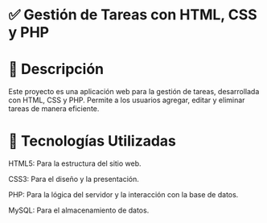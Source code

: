 # ✅ Gestión de Tareas con HTML, CSS y PHP
# 📌 Descripción
Este proyecto es una aplicación web para la gestión de tareas, desarrollada con HTML, CSS y PHP. Permite a los usuarios agregar, editar y eliminar tareas de manera eficiente.

# 🚀 Tecnologías Utilizadas

HTML5: Para la estructura del sitio web.

CSS3: Para el diseño y la presentación.

PHP: Para la lógica del servidor y la interacción con la base de datos.

MySQL: Para el almacenamiento de datos.

